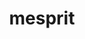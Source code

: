---
id: 481
title: mesprit
types: [psychic]
image: https://raw.githubusercontent.com/PokeAPI/sprites/master/sprites/pokemon/481.png
---